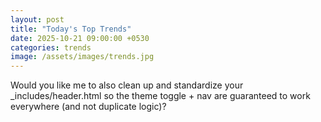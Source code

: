 ```yaml
---
layout: post
title: "Today's Top Trends"
date: 2025-10-21 09:00:00 +0530
categories: trends
image: /assets/images/trends.jpg
---
```

Would you like me to also clean up and standardize your _includes/header.html so the theme toggle + nav are guaranteed to work everywhere (and not duplicate logic)?
